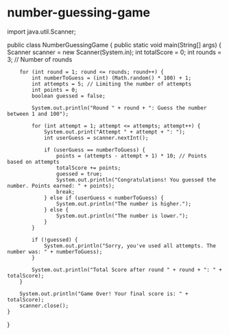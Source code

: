 # number-guessing-game
import java.util.Scanner;

public class NumberGuessingGame {
    public static void main(String[] args) {
        Scanner scanner = new Scanner(System.in);
        int totalScore = 0;
        int rounds = 3; // Number of rounds

        for (int round = 1; round <= rounds; round++) {
            int numberToGuess = (int) (Math.random() * 100) + 1;
            int attempts = 5; // Limiting the number of attempts
            int points = 0;
            boolean guessed = false;

            System.out.println("Round " + round + ": Guess the number between 1 and 100");

            for (int attempt = 1; attempt <= attempts; attempt++) {
                System.out.print("Attempt " + attempt + ": ");
                int userGuess = scanner.nextInt();

                if (userGuess == numberToGuess) {
                    points = (attempts - attempt + 1) * 10; // Points based on attempts
                    totalScore += points;
                    guessed = true;
                    System.out.println("Congratulations! You guessed the number. Points earned: " + points);
                    break;
                } else if (userGuess < numberToGuess) {
                    System.out.println("The number is higher.");
                } else {
                    System.out.println("The number is lower.");
                }
            }

            if (!guessed) {
                System.out.println("Sorry, you've used all attempts. The number was: " + numberToGuess);
            }

            System.out.println("Total Score after round " + round + ": " + totalScore);
        }

        System.out.println("Game Over! Your final score is: " + totalScore);
        scanner.close();
    }
}
